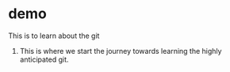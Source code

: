 # demo
This is to learn about the git
1.  This is where we start the journey towards learning the highly anticipated git.
